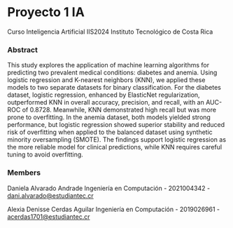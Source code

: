 # Proyecto 1 IA
Curso Inteligencia Artificial IIS2024
Instituto Tecnológico de Costa Rica

### Abstract
This study explores the application of machine learning algorithms for predicting two prevalent medical conditions: diabetes and anemia. Using logistic regression and K-nearest neighbors (KNN), we applied these models to two separate datasets for binary classification. For the diabetes dataset, logistic regression, enhanced by ElasticNet regularization, outperformed KNN in overall accuracy, precision, and recall, with an AUC-ROC of 0.8728. Meanwhile, KNN demonstrated high recall but was more prone to overfitting. In the anemia dataset, both models yielded strong performance, but logistic regression showed superior stability and reduced risk of overfitting when applied to the balanced dataset using synthetic minority oversampling (SMOTE). The findings support logistic regression as the more reliable model for clinical predictions, while KNN requires careful tuning to avoid overfitting.

### Members
Daniela Alvarado Andrade
Ingeniería en Computación - 2021004342 - dani.alvarado@estudiantec.cr


Alexia Denisse Cerdas Aguilar
Ingeniería en Computación - 2019026961 - acerdas1701@estudiantec.cr
